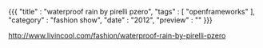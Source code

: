 {{{
    "title"    : "waterproof rain by pirelli pzero",
    "tags"     : [ "openframeworks" ],
    "category" : "fashion show",
    "date"     : "2012",
    "preview"  : ""
}}}

http://www.livincool.com/fashion/waterproof-rain-by-pirelli-pzero